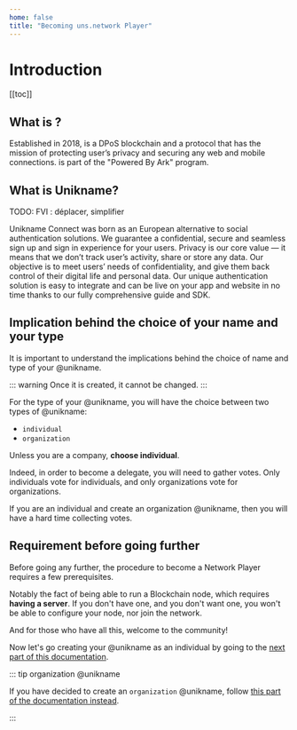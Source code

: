 ```yaml
---
home: false
title: "Becoming uns.network Player"
---
```


# Introduction

[[toc]]

## What is <uns/>?

Established in 2018, <uns/> is a DPoS blockchain and a protocol that has the mission of protecting user’s privacy and securing any web and mobile connections.
<uns/> is part of the "Powered By Ark" program.

## What is Unikname?

TODO: FVI : déplacer, simplifier

Unikname Connect was born as an European alternative to social authentication solutions. We guarantee a confidential, secure and seamless sign up and sign in experience for your users. Privacy is our core value — it means that we don’t track user’s activity, share or store any data. Our objective is to meet users’ needs of confidentiality, and give them back control of their digital life and personal data. Our unique authentication solution is easy to integrate and can be live on your app and website in no time thanks to our fully comprehensive guide and SDK.

## Implication behind the choice of your name and your type

It is important to understand the implications behind the choice of name and type of your @unikname.

::: warning
Once it is created, it cannot be changed.
:::

For the type of your @unikname, you will have the choice between two types of @unikname:

- `individual`
- `organization`

Unless you are a company, **choose individual**.

Indeed, in order to become a delegate, you will need to gather votes.
Only individuals vote for individuals, and only organizations vote for organizations.

If you are an individual and create an organization @unikname, then you will have a hard time collecting votes.

## Requirement before going further

Before going any further, the procedure to become a Network Player requires a few prerequisites.

Notably the fact of being able to run a Blockchain node, which requires **having a server**.
If you don't have one, and you don't want one, you won't be able to configure your node, nor join the network.

And for those who have all this, welcome to the community!

Now let's go creating your @unikname as an individual by going to the [next part of this documentation](./creating-your-unikname-individual.html).


::: tip organization @unikname

If you have decided to create an `organization` @unikname, follow [this part of the documentation instead](./creating-your-unikname-organization.html).

:::

